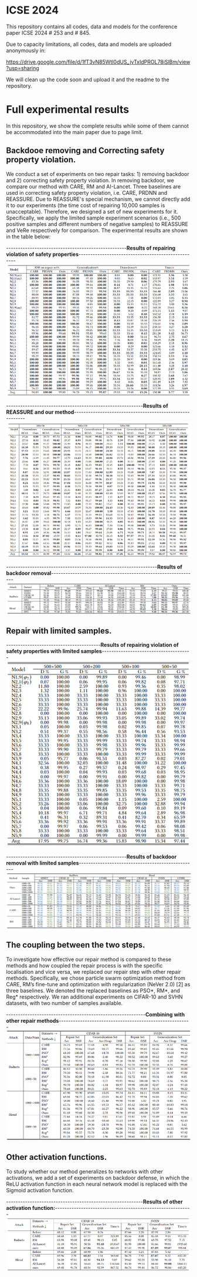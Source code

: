 
# ICSE 2024

This repository contains all codes, data and models for the conference paper ICSE 2024 # 253 and # 845.

Due to capacity limitations, all codes, data and models are uploaded anonymously in:

https://drive.google.com/file/d/1fT3vN85WtI0dUS_jvTxIdPROL78iSlBm/view?usp=sharing

We will clean up the code soon and upload it and the readme to the repository.

# Full experimental results
In this repository, we show the complete results while some of them cannot be accommodated into the main paper due to page limit.
## Backdooe removing and Correcting safety property violation.

We conduct a set of experiments on two repair tasks: 1) removing backdoor and 2) correcting safety property violation. In removing backdoor, we compare our method with CARE, RM and AI-Lancet. Three baselines are used in correcting safety property violation, i.e. CARE, PRDNN and REASSURE. 
Due to REASSURE's special mechanism, we cannot directly add it to our experiments (the time cost of repairing 10,000 samples is unacceptable). Therefore, we designed a set of new experiments for it. Specifically, we apply the limited sample experiment scenarios (i.e., 500 positive samples and different numbers of negative samples) to REASSURE and VeRe respectively for comparison. The experimental results are shown in the table below:

---------------------------------------------------**Results of repairing violation of safety properties**---------------------------------------------------
![weight_histogram](/images/safety_no.png) 

----------------------------------------------------------**Results of REASSURE and our method**---------------------------------------------------------
![weight_histogram](/images/reassure_no.png)

----------------------------------------------------------------**Results of backdoor removal**--------------------------------------------------------------
![weight_histogram](/images/backdoor_no.png)

## Repair with limited samples.
----------------------------------------**Results of repairing violation of safety properties with limited samples**--------------------------------------
![weight_histogram](/images/safety_number_no.png)

---------------------------------------------------**Results of backdoor removal with limited samples**--------------------------------------------------
![weight_histogram](/images/backdoor_number_no.png)


## The coupling between the two steps.
To investigate how effective our repair method is compared to these methods and how coupled the repair process is with the specific localisation and vice versa, we replaced our repair step with other repair methods. Specifically, we chose particle swarm optimization method from CARE, RM’s fine-tune and optimization with regularization (NeVer 2.0) [2] as three baselines. We denoted the replaced baselines as PSO*, RM*, and Reg* respectively. We ran additional experiments on CIFAR-10 and SVHN datasets, with two number of samples available.


-----------------------------------------------------------**Combining with other repair methods**--------------------------------------------------------
![weight_histogram](/images/combine_no.png)

## Other activation functions.
To study whether our method generalizes to networks with other activations, we add a set of experiments on backdoor defense, in which the ReLU activation function in each neural network model is replaced with the
Sigmoid activation function.

----------------------------------------------------------**Results of other activation function:**----------------------------------------------------------
![weight_histogram](/images/other_no.png)
